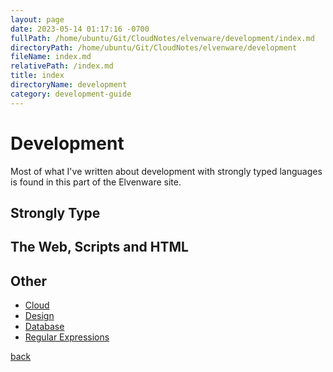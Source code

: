 ```yaml
---
layout: page
date: 2023-05-14 01:17:16 -0700
fullPath: /home/ubuntu/Git/CloudNotes/elvenware/development/index.md
directoryPath: /home/ubuntu/Git/CloudNotes/elvenware/development
fileName: index.md
relativePath: /index.md
title: index
directoryName: development
category: development-guide
---
```


Development
===========

Most of what I've written about development with strongly typed
languages is found in this part of the Elvenware site.

Strongly Type
-------------

<section>
	<!--#include file="strong_type.inc" -->
</section>


The Web, Scripts and HTML
-------------------------

<section>
	<!--#include file="web_scripts.inc" -->
</section>

Other
-----

<section>

-   [Cloud](cloud/index.shtml)
-   [Design](design/index.shtml)
-   [Database](/charlie/development/database/index.html)
-   [Regular Expressions](/charlie/development/regular_expressions/index.html)

</section>

[back](../index.html)


